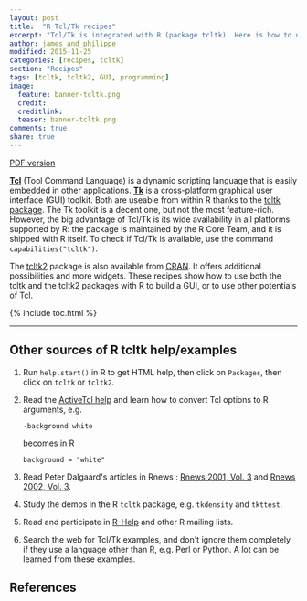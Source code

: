 ```yaml
---
layout: post
title:  "R Tcl/Tk recipes"
excerpt: "Tcl/Tk is integrated with R (package tcltk). Here is how to use it..."
author: james_and_philippe
modified: 2015-11-25
categories: [recipes, tcltk]
section: "Recipes"
tags: [tcltk, tcltk2, GUI, programming]
image:
  feature: banner-tcltk.png
  credit: 
  creditlink: 
  teaser: banner-tcltk.png
comments: true
share: true
---
```


<a markdown="0" href="{{ site.images }}/recipes-tcltk/Rtcltk.pdf" class="btn" target="_self"><i class="fa fa-file-pdf-o"></i> PDF version</a>

**[Tcl](http://www.tcl.tk)** (Tool Command Language) is a dynamic scripting language that is easily embedded in other applications. **[Tk](http://www.tkdocs.com)** is a cross-platform graphical user interface (GUI) toolkit. Both are useable from within R thanks to the [tcltk package](https://stat.ethz.ch/R-manual/R-devel/library/tcltk/html/tcltk-package.html). The Tk toolkit is a decent one, but not the most feature-rich. However, the big advantage of Tcl/Tk is its wide availability in all platforms supported by R: the package is maintained by the R Core Team, and it is shipped with R itself. To check if Tcl/Tk is available, use the command `capabilities("tcltk")`.

The [tcltk2]() package is also available from [CRAN](). It offers additional possibilities and more widgets. These recipes show how to use both the tcltk and the tcltk2 packages with R to build a GUI, or to use other potentials of Tcl.



{% include toc.html %}

---

## Other sources of R tcltk help/examples

1. Run `help.start()` in R to get HTML help, then click on `Packages`, then click on `tcltk` or `tcltk2`.

2. Read the [ActiveTcl help](http://docs.activestate.com/activetcl/8.6/full_toc.html) and learn how to convert Tcl options to R arguments, e.g.
    
    ```
    -background white
    ```
    
    becomes in R
    
    ```
    background = "white"
    ```

3. Read Peter Dalgaard's articles in Rnews : [Rnews 2001, Vol. 3](https://cran.r-project.org/doc/Rnews/Rnews_2001-3.pdf) and [Rnews 2002, Vol. 3](https://cran.r-project.org/doc/Rnews/Rnews_2002-3.pdf).

4. Study the demos in the R `tcltk` package, e.g. `tkdensity` and `tkttest`.

5. Read and participate in [R-Help](https://www.r-project.org/mail.html) and other R mailing lists.

6. Search the web for Tcl/Tk examples, and don't ignore them completely if they use a language other than R, e.g. Perl or Python. A lot can be learned from these examples.

## References
